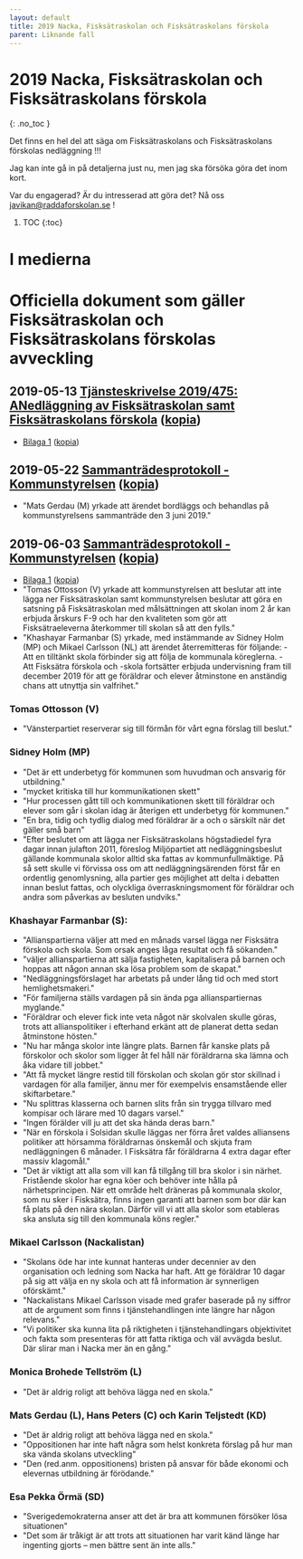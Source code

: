 ```yaml
---
layout: default
title: 2019 Nacka, Fisksätraskolan och Fisksätraskolans förskola
parent: Liknande fall
---
```


# 2019 Nacka, Fisksätraskolan och Fisksätraskolans förskola
{: .no_toc }

Det finns en hel del att säga om Fisksätraskolans och Fisksätraskolans förskolas nedläggning !!!

Jag kan inte gå in på detaljerna just nu, men jag ska försöka göra det inom kort.

Var du engagerad? Är du intresserad att göra det? Nå oss javikan@raddaforskolan.se !


1. TOC
{:toc}


# I medierna


# Officiella dokument som gäller Fisksätraskolan och Fisksätraskolans förskolas avveckling

## **2019-05-13** [Tjänsteskrivelse 2019/475: ANedläggning av Fisksätraskolan samt Fisksätraskolans förskola](https://handlingar.nacka.se/handlingar/Kommunstyrelsen//2019/KS_2019-05-13/37_Fisksätraskolan_nedläggning/37_a_tjskr_fisksätraskolan_nedläggning.pdf) ([kopia](./Kommunstyrelsen//2019/KS_2019-05-13/37_Fisksätraskolan_nedläggning/37_a_tjskr_fisksätraskolan_nedläggning.pdf))
* [Bilaga 1](https://handlingar.nacka.se/handlingar/Kommunstyrelsen//2019/KS_2019-05-13/37_Fisksätraskolan_nedläggning/37_b_risk_och_konsekvensanalys_fisksätraskolan.pdf) ([kopia](./Kommunstyrelsen//2019/KS_2019-05-13/37_Fisksätraskolan_nedläggning/37_b_risk_och_konsekvensanalys_fisksätraskolan.pdf))

## **2019-05-22** [Sammanträdesprotokoll - Kommunstyrelsen](https://handlingar.nacka.se/handlingar/Kommunstyrelsen//2019/KS_2019-05-13/00_Protokoll_KS_2019-05-13.pdf) ([kopia](./Kommunstyrelsen//2019/KS_2019-05-13/00_Protokoll_KS_2019-05-13.pdf))
* "Mats Gerdau (M) yrkade att ärendet bordläggs och behandlas på kommunstyrelsens sammanträde den 3 juni 2019."

## **2019-06-03** [Sammanträdesprotokoll - Kommunstyrelsen](https://handlingar.nacka.se/handlingar/Kommunstyrelsen//2019/KS_2019-06-03/00_KS_190603_Protokoll.pdf) ([kopia](./Kommunstyrelsen//2019/KS_2019-06-03/00_KS_190603_Protokoll.pdf))
* [Bilaga 1](https://handlingar.nacka.se/handlingar/Kommunstyrelsen//2019/KS_2019-06-03/00_ks_190603_Protokollsbilaga_1_§176_Nedläggning_fisksätraskola.pdf) ([kopia](Kommunstyrelsen//2019/KS_2019-06-03/00_ks_190603_Protokollsbilaga_1_§176_Nedläggning_fisksätraskola.pdf))
* "Tomas Ottosson (V) yrkade att kommunstyrelsen att beslutar att inte lägga ner Fisksätraskolan samt kommunstyrelsen beslutar att göra en satsning på Fisksätraskolan med målsättningen att skolan inom 2 år kan erbjuda årskurs F-9 och har den kvaliteten som gör att Fisksätraeleverna återkommer till skolan så att den fylls."
* "Khashayar Farmanbar (S) yrkade, med instämmande av Sidney Holm (MP) och Mikael Carlsson (NL) att ärendet återremitteras för följande: - Att en tilltänkt skola förbinder sig att följa de kommunala köreglerna. - Att Fisksätra förskola och -skola fortsätter erbjuda undervisning fram till december 2019 för att ge föräldrar och elever åtminstone en anständig chans att utnyttja sin valfrihet."

### Tomas Ottosson (V)
* "Vänsterpartiet reserverar sig till förmån för vårt egna förslag till beslut."

### Sidney Holm (MP)
* "Det är ett underbetyg för kommunen som huvudman och ansvarig för utbildning."
* "mycket kritiska till hur kommunikationen skett"
* "Hur processen gått till och kommunikationen skett till föräldrar och elever som går i skolan idag är återigen ett underbetyg för kommunen."
* "En bra, tidig och tydlig dialog med föräldrar är a och o särskilt när det gäller små barn"
* "Efter beslutet om att lägga ner Fisksätraskolans högstadiedel fyra dagar innan julafton 2011, föreslog Miljöpartiet att nedläggningsbeslut gällande kommunala skolor alltid ska fattas av kommunfullmäktige. På så sett skulle vi förvissa oss om att nedläggningsärenden först får en ordentlig genomlysning, alla partier ges möjlighet att delta i debatten innan beslut fattas, och olyckliga överraskningsmoment för föräldrar och andra som påverkas av besluten undviks."

### Khashayar Farmanbar (S):
* "Allianspartierna väljer att med en månads varsel lägga ner Fisksätra förskola och skola. Som orsak anges låga resultat och få sökanden."
* "väljer allianspartierna att sälja fastigheten, kapitalisera på barnen och hoppas att någon annan ska lösa problem som de skapat."
* "Nedläggningsförslaget har arbetats på under lång tid och med stort hemlighetsmakeri."
* "För familjerna ställs vardagen på sin ända pga allianspartiernas myglande."
* "Föräldrar och elever fick inte veta något när skolvalen skulle göras, trots att allianspolitiker i efterhand erkänt att de planerat detta sedan åtminstone hösten."
* "Nu har många skolor inte längre plats. Barnen får kanske plats på förskolor och skolor som ligger åt fel håll när föräldrarna ska lämna och åka vidare till jobbet."
* "Att få mycket längre restid till förskolan och skolan gör stor skillnad i vardagen för alla familjer, ännu mer för exempelvis ensamstående eller skiftarbetare."
* "Nu splittras klasserna och barnen slits från sin trygga tillvaro med kompisar och lärare med 10 dagars varsel."
* "Ingen förälder vill ju att det ska hända deras barn."
* "När en förskola i Solsidan skulle läggas ner förra året valdes alliansens politiker att hörsamma föräldrarnas önskemål och skjuta fram nedläggningen 6 månader. I Fisksätra får föräldrarna 4 extra dagar efter massiv klagomål."
* "Det är viktigt att alla som vill kan få tillgång till bra skolor i sin närhet. Fristående skolor har egna köer och behöver inte hålla på närhetsprincipen. När ett område helt dräneras på kommunala skolor, som nu sker i Fisksätra, finns ingen garanti att barnen som bor där kan få plats på den nära skolan. Därför vill vi att alla skolor som etableras ska ansluta sig till den kommunala köns regler."

### Mikael Carlsson (Nackalistan)
* "Skolans öde har inte kunnat hanteras under decennier av den organisation och ledning som Nacka har haft. Att ge föräldrar 10 dagar på sig att välja en ny skola och att få information är synnerligen oförskämt."
* "Nackalistans Mikael Carlsson visade med grafer baserade på ny siffror att de argument som finns i tjänstehandlingen inte längre har någon relevans."
* "Vi politiker ska kunna lita på riktigheten i tjänstehandlingars objektivitet och fakta som presenteras för att fatta riktiga och väl avvägda beslut. Där slirar man i Nacka mer än en gång."

### Monica Brohede Tellström (L)
* "Det är aldrig roligt att behöva lägga ned en skola."

### Mats Gerdau (L), Hans Peters (C) och Karin Teljstedt (KD)
* "Det är aldrig roligt att behöva lägga ned en skola."
* "Oppositionen har inte haft några som helst konkreta förslag på hur man ska vända skolans utveckling"
* "Den (red.anm. oppositionens) bristen på ansvar för både ekonomi och elevernas utbildning är förödande."

### Esa Pekka Örmä (SD)
* "Sverigedemokraterna anser att det är bra att kommunen försöker lösa situationen"
* "Det som är tråkigt är att trots att situationen har varit känd länge har ingenting gjorts – men bättre sent än inte alls."
